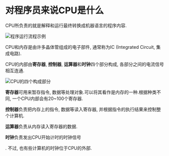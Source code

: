 # 对程序员来说CPU是什么

CPU所负责的就是解释和运行最终转换成机器语言的程序内容.

![程序运行流程示例](/images/program_flow.png)

CPU和内存是由许多晶体管组成的电子部件, 通常称为IC (Integrated Circuit, 集成电路).

CPU的内部由**寄存器**, **控制器**, **运算器**和**时钟**四个部分构成, 各部分之间的电流信号相互连通.

![CPU的四个构成部分](/images/cpu.png)

**寄存器**可用来暂存指令, 数据等处理对象.可以将其看作是内存的一种.根据种类不同, 一个CPU内部会有20~100个寄存器.

**控制器**负责把内存上的指令, 数据等读入寄存器, 并根据指令的执行结果来控制整个计算机.

**运算器**负责从内存读入寄存器的数据.

**时钟**负责发出CPU开始计时的时钟信号

[^时钟信号]: 时钟信号英文叫作 clock puzzle. GHz 表示时钟信号的频率 (1GHz = 10 亿次/秒). 也就是说, 时钟信号的频率越高, CPU的运行速度越快.

. 不过, 也有些计算机的时钟位于CPU的外部.